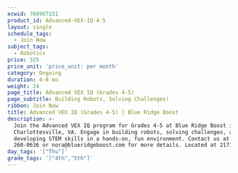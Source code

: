 ```yaml
---
ecwid: 768907151
product_id: Advanced-VEX-IQ-4-5
layout: single
schedule_tags:
  - Join Now
subject_tags:
  - Robotics
price: 325
price_unit: 'price_unit: per month'
category: Ongoing
duration: 4-6 mo
weight: 24
page_title: Advanced VEX IQ (Grades 4-5)
page_subtitle: Building Robots, Solving Challenges!
ribbon: Join Now
title: Advanced VEX IQ (Grades 4-5) | Blue Ridge Boost
description: >-
  Join the Advanced VEX IQ program for Grades 4-5 at Blue Ridge Boost in
  Charlottesville, VA. Engage in building robots, solving challenges, and
  developing STEM skills in a hands-on, fun environment. Contact us at (434)
  260-0636 or nora@blueridgeboost.com for more details. Located at 2171 Ivy Rd.
day_tags: '["Thu"]'
grade_tags: '["4th","5th"]'
---
```


